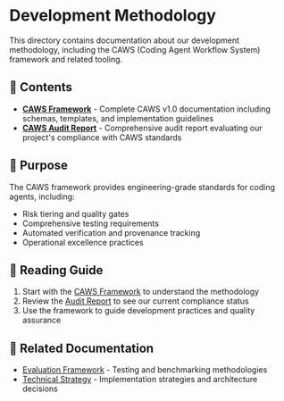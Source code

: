 # Development Methodology

This directory contains documentation about our development methodology, including the CAWS (Coding Agent Workflow System) framework and related tooling.

## 📁 Contents

- **[CAWS Framework](./agents.md)** - Complete CAWS v1.0 documentation including schemas, templates, and implementation guidelines
- **[CAWS Audit Report](./CAWS_AUDIT_REPORT.md)** - Comprehensive audit report evaluating our project's compliance with CAWS standards

## 🎯 Purpose

The CAWS framework provides engineering-grade standards for coding agents, including:
- Risk tiering and quality gates
- Comprehensive testing requirements
- Automated verification and provenance tracking
- Operational excellence practices

## 📖 Reading Guide

1. Start with the [CAWS Framework](./agents.md) to understand the methodology
2. Review the [Audit Report](./CAWS_AUDIT_REPORT.md) to see our current compliance status
3. Use the framework to guide development practices and quality assurance

## 🔗 Related Documentation

- [Evaluation Framework](../evaluation/README.md) - Testing and benchmarking methodologies
- [Technical Strategy](../technical-strategy/README.md) - Implementation strategies and architecture decisions

